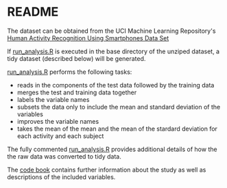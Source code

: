 # README

The dataset can be obtained from the UCI Machine Learning Repository's [Human Activity Recognition Using Smartphones Data Set](https://d396qusza40orc.cloudfront.net/getdata%2Fprojectfiles%2FUCI%20HAR%20Dataset.zip) 

If [run_analysis.R](run_analysis.R) is executed in the base directory of the unziped dataset, a tidy dataset (described below) will be generated.

[run_analysis.R](run_analysis.R) performs the following tasks:
- reads in the components of the test data followed by the training data
- merges the test and training data together
- labels the variable names
- subsets the data only to include the mean and standard deviation of the variables
- improves the variable names
- takes the mean of the mean and the mean of the stardard deviation for each activity and each subject

The fully commented [run_analysis.R](run_analysis.R) provides additional details of how the the raw data was converted to tidy data.

The [code book](CodeBook.md) contains further information about the study as well as descriptions of the included variables.